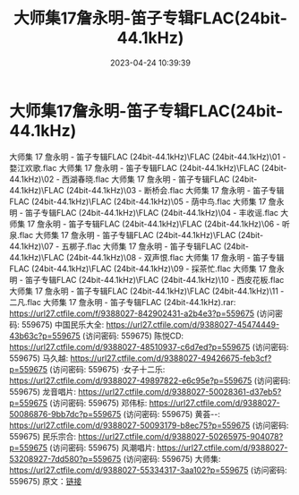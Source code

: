 ﻿---
title: 大师集17詹永明-笛子专辑FLAC(24bit-44.1kHz)
date: 2023-04-24 10:39:39
categories: 古典音乐、新世纪、纯音雅乐
tags: 纯音雅乐
---
# 大师集17詹永明-笛子专辑FLAC(24bit-44.1kHz)

大师集 17 詹永明 - 笛子专辑FLAC
(24bit-44.1kHz)\FLAC (24bit-44.1kHz)\01 - 婺江欢歌.flac
大师集 17 詹永明 - 笛子专辑FLAC (24bit-44.1kHz)\FLAC (24bit-44.1kHz)\02 -
西湖春晓.flac
大师集 17 詹永明 - 笛子专辑FLAC (24bit-44.1kHz)\FLAC (24bit-44.1kHz)\03 -
断桥会.flac
大师集 17 詹永明 - 笛子专辑FLAC (24bit-44.1kHz)\FLAC (24bit-44.1kHz)\05 -
荫中鸟.flac
大师集 17 詹永明 - 笛子专辑FLAC (24bit-44.1kHz)\FLAC (24bit-44.1kHz)\04 -
丰收谣.flac
大师集 17 詹永明 - 笛子专辑FLAC (24bit-44.1kHz)\FLAC (24bit-44.1kHz)\06 -
听泉.flac
大师集 17 詹永明 - 笛子专辑FLAC (24bit-44.1kHz)\FLAC (24bit-44.1kHz)\07 -
五梆子.flac
大师集 17 詹永明 - 笛子专辑FLAC (24bit-44.1kHz)\FLAC (24bit-44.1kHz)\08 -
双声恨.flac
大师集 17 詹永明 - 笛子专辑FLAC (24bit-44.1kHz)\FLAC (24bit-44.1kHz)\09 -
採茶忙.flac
大师集 17 詹永明 - 笛子专辑FLAC (24bit-44.1kHz)\FLAC (24bit-44.1kHz)\10 -
西皮花板.flac
大师集 17 詹永明 - 笛子专辑FLAC (24bit-44.1kHz)\FLAC (24bit-44.1kHz)\11 -
二凡.flac
大师集 17 詹永明 - 笛子专辑FLAC (24bit-44.1kHz).rar: https://url27.ctfile.com/f/9388027-842902431-a2b4e3?p=559675
(访问密码: 559675)
中国民乐大全: https://url27.ctfile.com/d/9388027-45474449-43b63c?p=559675
(访问密码: 559675)
陈悦CD: https://url27.ctfile.com/d/9388027-48510937-c6d7ed?p=559675
(访问密码: 559675)
马久越: https://url27.ctfile.com/d/9388027-49426675-feb3cf?p=559675
(访问密码: 559675)
·女子十二乐: https://url27.ctfile.com/d/9388027-49897822-e6c95e?p=559675
(访问密码: 559675)
龙音唱片: https://url27.ctfile.com/d/9388027-50028361-d37eb5?p=559675
(访问密码: 559675)
邓伟标: https://url27.ctfile.com/d/9388027-50086876-9bb7dc?p=559675
(访问密码: 559675)
黄荟--: https://url27.ctfile.com/d/9388027-50093179-b8ec75?p=559675
(访问密码: 559675)
民乐宗合: https://url27.ctfile.com/d/9388027-50265975-904078?p=559675
(访问密码: 559675)
风潮唱片: https://url27.ctfile.com/d/9388027-53208927-7dd580?p=559675
(访问密码: 559675)
大师集: https://url27.ctfile.com/d/9388027-55334317-3aa102?p=559675
(访问密码: 559675)
原文：[链接](https://blog.sina.com.cn/s/blog_1647c7e76010311kz.html)
